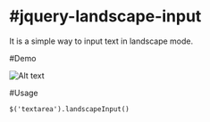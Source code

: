 #jquery-landscape-input
======================

It is a simple way to input text in landscape mode. 

#Demo

![Alt text](http://farm6.staticflickr.com/5327/9912332833_355817b86d.jpg)

#Usage

    $('textarea').landscapeInput()
